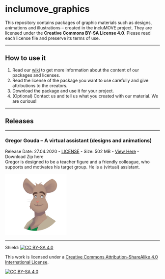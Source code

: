 # inclumove_graphics

This repository contains packages of graphic materials such as designs, animations and illustrations – created in the incluMOVE project. 
They are licensed under the **Creative Commons BY-SA License 4.0**. Please read each license file and preserve its terms of use.

---

## How to use it
1. Read our [wiki](../../wiki) to get more information about the content of our packages and licenses. 
2. Read the license of the package you want to use carefully and give attributions to the creators. 
3. Download the package and use it for your project. 
4. (Optional) Contact us and tell us what you created with our material. We are curious!

---

## Releases 

***
### Gregor Gouda – A virtual assistant (designs and animations)
Release Date: 27.04.2020 - [LICENSE](LICENSE-GREGOR-GOUDA.md) - Size: 502 MB - [View Here](images/gregor-gouda) - Download Zip here  
Gregor is designed to be a teacher figure and a friendly colleague, who supports and motivates his target group. He is a (virtual) assistant.

<img src="images/gregor-gouda/gregor_icon.png" width="200px">


---
  
Shield: [![CC BY-SA 4.0][cc-by-sa-shield]][cc-by-sa]

This work is licensed under a [Creative Commons Attribution-ShareAlike 4.0
International License][cc-by-sa].

[![CC BY-SA 4.0][cc-by-sa-image]][cc-by-sa]

[cc-by-sa]: http://creativecommons.org/licenses/by-sa/4.0/
[cc-by-sa-image]: https://licensebuttons.net/l/by-sa/4.0/88x31.png
[cc-by-sa-shield]: https://img.shields.io/badge/License-CC%20BY--SA%204.0-lightgrey.svg
